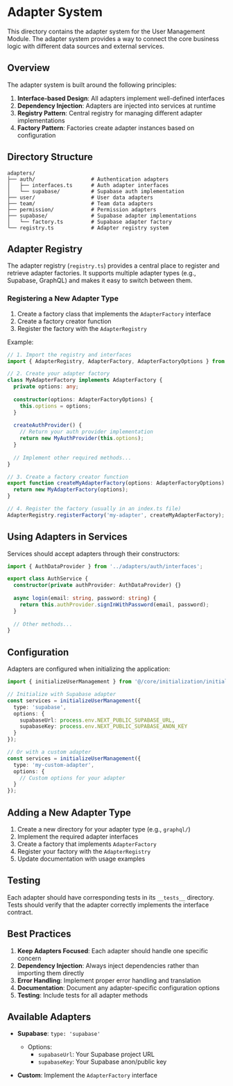 # Adapter System

This directory contains the adapter system for the User Management Module. The adapter system provides a way to connect the core business logic with different data sources and external services.

## Overview

The adapter system is built around the following principles:

1. **Interface-based Design**: All adapters implement well-defined interfaces
2. **Dependency Injection**: Adapters are injected into services at runtime
3. **Registry Pattern**: Central registry for managing different adapter implementations
4. **Factory Pattern**: Factories create adapter instances based on configuration

## Directory Structure

```
adapters/
├── auth/                  # Authentication adapters
│   ├── interfaces.ts      # Auth adapter interfaces
│   └── supabase/          # Supabase auth implementation
├── user/                  # User data adapters
├── team/                  # Team data adapters
├── permission/            # Permission adapters
├── supabase/              # Supabase adapter implementations
│   └── factory.ts         # Supabase adapter factory
└── registry.ts            # Adapter registry system
```

## Adapter Registry

The adapter registry (`registry.ts`) provides a central place to register and retrieve adapter factories. It supports multiple adapter types (e.g., Supabase, GraphQL) and makes it easy to switch between them.

### Registering a New Adapter Type

1. Create a factory class that implements the `AdapterFactory` interface
2. Create a factory creator function
3. Register the factory with the `AdapterRegistry`

Example:

```typescript
// 1. Import the registry and interfaces
import { AdapterRegistry, AdapterFactory, AdapterFactoryOptions } from '../registry';

// 2. Create your adapter factory
class MyAdapterFactory implements AdapterFactory {
  private options: any;
  
  constructor(options: AdapterFactoryOptions) {
    this.options = options;
  }
  
  createAuthProvider() {
    // Return your auth provider implementation
    return new MyAuthProvider(this.options);
  }
  
  // Implement other required methods...
}

// 3. Create a factory creator function
export function createMyAdapterFactory(options: AdapterFactoryOptions): AdapterFactory {
  return new MyAdapterFactory(options);
}

// 4. Register the factory (usually in an index.ts file)
AdapterRegistry.registerFactory('my-adapter', createMyAdapterFactory);
```

## Using Adapters in Services

Services should accept adapters through their constructors:

```typescript
import { AuthDataProvider } from '../adapters/auth/interfaces';

export class AuthService {
  constructor(private authProvider: AuthDataProvider) {}
  
  async login(email: string, password: string) {
    return this.authProvider.signInWithPassword(email, password);
  }
  
  // Other methods...
}
```

## Configuration

Adapters are configured when initializing the application:

```typescript
import { initializeUserManagement } from '@/core/initialization/initialize-adapters';

// Initialize with Supabase adapter
const services = initializeUserManagement({
  type: 'supabase',
  options: {
    supabaseUrl: process.env.NEXT_PUBLIC_SUPABASE_URL,
    supabaseKey: process.env.NEXT_PUBLIC_SUPABASE_ANON_KEY
  }
});

// Or with a custom adapter
const services = initializeUserManagement({
  type: 'my-custom-adapter',
  options: {
    // Custom options for your adapter
  }
});
```

## Adding a New Adapter Type

1. Create a new directory for your adapter type (e.g., `graphql/`)
2. Implement the required adapter interfaces
3. Create a factory that implements `AdapterFactory`
4. Register your factory with the `AdapterRegistry`
5. Update documentation with usage examples

## Testing

Each adapter should have corresponding tests in its `__tests__` directory. Tests should verify that the adapter correctly implements the interface contract.

## Best Practices

1. **Keep Adapters Focused**: Each adapter should handle one specific concern
2. **Dependency Injection**: Always inject dependencies rather than importing them directly
3. **Error Handling**: Implement proper error handling and translation
4. **Documentation**: Document any adapter-specific configuration options
5. **Testing**: Include tests for all adapter methods

## Available Adapters

- **Supabase**: `type: 'supabase'`
  - Options:
    - `supabaseUrl`: Your Supabase project URL
    - `supabaseKey`: Your Supabase anon/public key

- **Custom**: Implement the `AdapterFactory` interface
